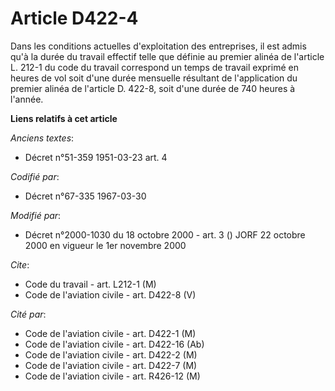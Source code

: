 # Article D422-4

Dans les conditions actuelles d'exploitation des entreprises, il est admis qu'à la durée du travail effectif telle que
définie au premier alinéa de l'article L. 212-1 du code du travail correspond un temps de travail exprimé en heures de vol
soit d'une durée mensuelle résultant de l'application du premier alinéa de l'article D. 422-8, soit d'une durée de 740 heures
à l'année.

**Liens relatifs à cet article**

_Anciens textes_:

  - Décret n°51-359 1951-03-23 art. 4

_Codifié par_:

  - Décret n°67-335 1967-03-30

_Modifié par_:

  - Décret n°2000-1030 du 18 octobre 2000 - art. 3 () JORF 22 octobre 2000 en vigueur le 1er novembre 2000

_Cite_:

  - Code du travail - art. L212-1 (M)
  - Code de l'aviation civile - art. D422-8 (V)

_Cité par_:

  - Code de l'aviation civile - art. D422-1 (M)
  - Code de l'aviation civile - art. D422-16 (Ab)
  - Code de l'aviation civile - art. D422-2 (M)
  - Code de l'aviation civile - art. D422-7 (M)
  - Code de l'aviation civile - art. R426-12 (M)
